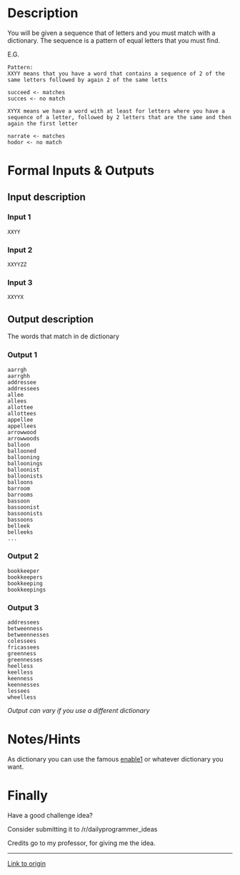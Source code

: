 # Description

You will be given a sequence that of letters and you must match with a dictionary.
The sequence is a pattern of equal letters that you must find.

E.G.

    Pattern:
    XXYY means that you have a word that contains a sequence of 2 of the same letters followed by again 2 of the same letts

    succeed <- matches
    succes <- no match

    XYYX means we have a word with at least for letters where you have a sequence of a letter, followed by 2 letters that are the same and then again the first letter

    narrate <- matches
    hodor <- no match

# Formal Inputs & Outputs

## Input description

### Input 1

    XXYY

### Input 2

    XXYYZZ

### Input 3

    XXYYX



## Output description

The words that match in de dictionary

### Output 1

    aarrgh
    aarrghh
    addressee
    addressees
    allee
    allees
    allottee
    allottees
    appellee
    appellees
    arrowwood
    arrowwoods
    balloon
    ballooned
    ballooning
    balloonings
    balloonist
    balloonists
    balloons
    barroom
    barrooms
    bassoon
    bassoonist
    bassoonists
    bassoons
    belleek
    belleeks
    ...

### Output 2

    bookkeeper
    bookkeepers
    bookkeeping
    bookkeepings


### Output 3

    addressees
    betweenness
    betweennesses
    colessees
    fricassees
    greenness
    greennesses
    heelless
    keelless
    keenness
    keennesses
    lessees
    wheelless


*Output can vary if you use a different dictionary*

# Notes/Hints

As dictionary you can use the famous [enable1](https://raw.githubusercontent.com/dolph/dictionary/master/enable1.txt) or whatever dictionary you want.

# Finally

Have a good challenge idea?

Consider submitting it to /r/dailyprogrammer_ideas

Credits go to my professor, for giving me the idea.

---

[Link to origin](https://www.reddit.com/r/dailyprogrammer/5rlpz1)